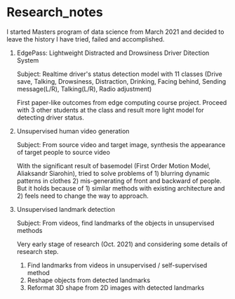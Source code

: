 # Research_notes

I started Masters program of data science from March 2021 and decided to leave the history I have tried, failed and accomplished.

1. EdgePass: Lightweight Distracted and Drowsiness Driver Ditection System

   Subject: Realtime driver's status detection model with 11 classes 
   (Drive save, Talking, Drowsiness, Distraction, Drinking, Facing behind, Sending message(L/R), Talking(L/R), Radio adjustment)
   
   First paper-like outcomes from edge computing course project.
   Proceed with 3 other students at the class and result more light model for detecting driver status.
   
   
2. Unsupervised human video generation

   Subject: From source video and target image, synthesis the appearance of target people to source video
   
   With the significant result of basemodel (First Order Motion Model, Aliaksandr Siarohin), 
   tried to solve problems of 1) blurring dynamic patterns in clothes 2) mis-generating of front and backward of people.
   But it holds because of 1) similar methods with existing architecture and 2) feels need to change the way to approach.
  
  
3. Unsupervised landmark detection

   Subject: From videos, find landmarks of the objects in unsupervised methods
   
   Very early stage of research (Oct. 2021) and considering some details of research step.
   1) Find landmarks from videos in unsupervised / self-supervised method
   2) Reshape objects from detected landmarks
   3) Reformat 3D shape from 2D images with detected landmarks 
  

